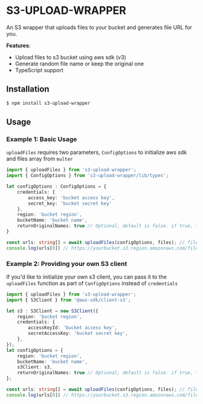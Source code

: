 # S3-UPLOAD-WRAPPER

An S3 wrapper that uploads files to your bucket and generates file URL for you.

**Features**:

- Upload files to s3 bucket using aws sdk (v3)
- Generate random file name or keep the original one
- TypeScript support

## Installation

```bash
$ npm install s3-upload-wrapper
```

## Usage

### Example 1: Basic Usage

`uploadFiles` requires two parameters, `ConfigOptions` to initialize aws sdk and files array from `multer`

```typescript
import { uploadFiles } from 's3-upload-wrapper';
import { ConfigOptions } from 's3-upload-wrapper/lib/types';

let configOptions : ConfigOptions = {
    credentials: {
        access_key: 'bucket access key',
        secret_key: 'bucket secret key'
    },
    region: 'bucket region',
    bucketName: 'bucket name',
    returnOriginalNames: true // Optional, default is false. if true, then uses original file names received from multer while uploading to bucket
}

const urls: string[] = await uploadFiles(configOptions, files); // files is Array<Express.Multer.File> from multer
console.log(urls[0]) // https://yourbucket.s3.region.amazonaws.com/filename
```

### Example 2: Providing your own S3 client

If you'd like to initialize your own s3 client, you can pass it to the `uploadFiles` function as part of `ConfigOptions` instead of `credentials`

```typescript
import { uploadFiles } from 's3-upload-wrapper';
import { S3Client } from '@aws-sdk/client-s3';

let s3 : S3Client = new S3Client({
    region: 'bucket region',
    credentials: {
        accessKeyId: 'bucket access key',
        secretAccessKey: 'bucket secret key',
    },
});
let configOptions = {
    region: 'bucket region',
    bucketName: 'bucket name',
    s3Client: s3,
    returnOriginalNames: true // Optional, default is false. if true, then uses original file names received from multer while uploading to bucket
};

const urls: string[] = await uploadFiles(configOptions, files); // files is Array<Express.Multer.File> from multer
console.log(urls[0]) // https://yourbucket.s3.region.amazonaws.com/filename
```
